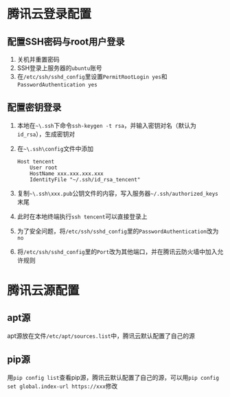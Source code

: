 # 腾讯云登录配置

## 配置SSH密码与root用户登录

1. 关机并重置密码
2. SSH登录上服务器的`ubuntu`账号
3. 在`/etc/ssh/sshd_config`里设置`PermitRootLogin yes`和`PasswordAuthentication yes`

## 配置密钥登录

1. 本地在`~\.ssh`下命令`ssh-keygen -t rsa`，并输入密钥对名（默认为`id_rsa`），生成密钥对

2. 在`~\.ssh\config`文件中添加

    ```
    Host tencent
        User root
        HostName xxx.xxx.xxx.xxx
        IdentityFile "~/.ssh/id_rsa_tencent"
    ```

3. 复制`~\.ssh\xxx.pub`公钥文件的内容，写入服务器`~/.ssh/authorized_keys`末尾

4. 此时在本地终端执行`ssh tencent`可以直接登录上

5. 为了安全问题，将`/etc/ssh/sshd_config`里的`PasswordAuthentication`改为`no`

6. 将`/etc/ssh/sshd_config`里的`Port`改为其他端口，并在腾讯云防火墙中加入允许规则

# 腾讯云源配置

## apt源

apt源放在文件`/etc/apt/sources.list`中，腾讯云默认配置了自己的源

## pip源

用`pip config list`查看pip源，腾讯云默认配置了自己的源，可以用`pip config set global.index-url https://xxx`修改